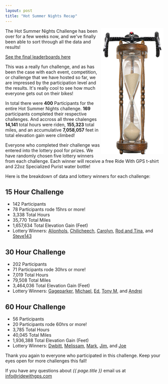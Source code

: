 ```yaml
---
layout: post
title: "Hot Summer Nights Recap"
---
```

<img style="float:right;"
src="/images/post_images/hourevent_graphic.png">The Hot Summer Nights
Challenge has been over for a few weeks now, and we've finally been
able to sort through all the data and results! 

<a
href="http://ridewithgps.com/competitions/Hot-summer-nights/overview" target="_blank">See
the final leaderboards here</a>

This was a really fun challenge, and as has been the case with each event, competition, or challenge that we have hosted so far, we are impressed by the participation level and the results. It's really cool to see how much everyone gets out on their bikes!

In total there were **400** Participants for the entire Hot Summer
Nights challenge. **169** participants completed their respective
challenges. And accross all three chalenges **14,141** total hours
were riden, **155,323** total miles, and an accumulative **7,058,057**
feet in 
total elevation gain were climbed!

Everyone who completed their challenge was entered into the lottery
pool for prizes. We have randomly chosen five lottery winners from
each challenge. Each winner will receive a free Ride With GPS t-shirt
and 22oz Specialized Purist water bottle!

Here is the breakdown of data and lottery winners for each challenge:

## 15 Hour Challenge

* 142 Participants
* 78 Participants rode 15hrs or more!
* 3,338 Total Hours
* 35,770 Total Miles
* 1,657,634 Total Elevation Gain (Feet)
* Lottery Winners: <a href="http://ridewithgps.com/users/61542">Alionhols</a>, <a href="http://ridewithgps.com/users/94033">Chilicheech</a>, <a href="http://ridewithgps.com/users/87123">Carolyn</a>, <a href="http://ridewithgps.com/users/32629">Rod and Tina</a>, and <a href="http://ridewithgps.com/users/89733">Steve143</a>

## 30 Hour Challenge

* 202 Participants 
* 71 Participants rode 30hrs or more!
* 7,019 Total Hours
* 79,508 Total Miles
* 3,464,036 Total Elevation Gain (Feet)
* Lottery Winners: <a href="http://ridewithgps.com/users/29554">Gageparker</a>, <a href="http://ridewithgps.com/users/98970">Michael</a>, <a href="http://ridewithgps.com/users/25127">Ed</a>, <a href="http://ridewithgps.com/users/48274">Tony M</a>, and <a href="http://ridewithgps.com/users/12679">Andrei</a>

## 60 Hour Challenge

* 56 Participants
* 20 Participants rode 60hrs or more!
* 3,785 Total Hours
* 40,045 Total Miles
* 1,936,388 Total Elevation Gain (Feet)
* Lottery Winners: <a href="http://ridewithgps.com/users/3573">Dwbitt</a>, <a href="http://ridewithgps.com/users/32399">Melissam</a>, <a href="http://ridewithgps.com/users/27149">Mark</a>, <a href="http://ridewithgps.com/users/30320">Jim</a>, and <a href="http://ridewithgps.com/users/20906">Joe</a>

Thank you again to everyone who participated in this challenge. Keep your eyes open for more challenges this fall!


If you have any questions about *{{ page.title }}* email us at <a href="mailto:info@ridewithgps.com">info@ridewithgps.com</a>
